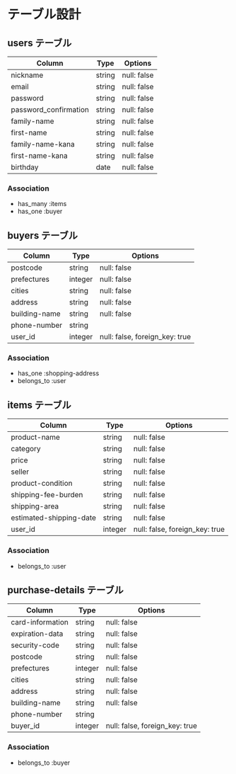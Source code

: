 # テーブル設計

## users テーブル

| Column                | Type   | Options     |
| --------------------- | ------ | ----------- |
| nickname              | string | null: false |
| email                 | string | null: false |
| password              | string | null: false |
| password_confirmation | string | null: false |
| family-name           | string | null: false |
| first-name            | string | null: false |
| family-name-kana      | string | null: false |
| first-name-kana       | string | null: false |
| birthday              | date   | null: false |

### Association

- has_many :items
- has_one :buyer

## buyers テーブル

| Column             | Type     | Options                        |
| -------------      | -------  | ------------------------------ |
| postcode           | string   | null: false                    |
| prefectures        | integer  | null: false                    |
| cities             | string   | null: false                    |
| address            | string   | null: false                    |
| building-name      | string   | null: false                    |
| phone-number       | string   |                                |
| user_id            | integer  | null: false, foreign_key: true |

### Association

- has_one :shopping-address
- belongs_to :user

## items テーブル

| Column                  | Type    | Options                       |
| ------------------------| ------  | ----------------------------- |
| product-name            | string  | null: false                   |
| category                | string  | null: false                   |
| price                   | string  | null: false                   |
| seller                  | string  | null: false                   |
| product-condition       | string  | null: false                   |
| shipping-fee-burden     | string  | null: false                   |
| shipping-area           | string  | null: false                   |
| estimated-shipping-date | string  | null: false                   |
| user_id                 | integer | null: false, foreign_key: true|

### Association

- belongs_to :user

## purchase-details テーブル

| Column              | Type     | Options                       |
| ------------------- | -------- | ------------------------------|
| card-information    | string   | null: false                   |
| expiration-data     | string   | null: false                   |
| security-code       | string   | null: false                   |
| postcode            | string   | null: false                   |
| prefectures         | integer  | null: false                   |
| cities              | string   | null: false                   |
| address             | string   | null: false                   |
| building-name       | string   | null: false                   |
| phone-number        | string   |                               |
| buyer_id            | integer  | null: false, foreign_key: true|


### Association

- belongs_to :buyer